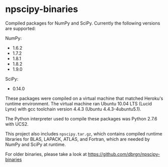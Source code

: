 npscipy-binaries
================

Compiled packages for NumPy and SciPy. Currently the following versions are
supported:

NumPy:
  * 1.6.2
  * 1.7.2
  * 1.8.1
  * 1.8.2
  * 1.9.0

SciPy:
  * 0.14.0

These packages were compiled on a virtual machine that matched Heroku's
runtime environment. The virtual machine ran Ubuntu 10.04 LTS (Lucid Lynx)
with gcc toolchain version 4.4.3 (Ubuntu 4.4.3-4ubuntu5.1).

The Python interpreter used to compile these packages was Python 2.7.6 with
UCS2.

This project also includes `npscipy.tar.gz`, which contains compiled runtime
libraries for BLAS, LAPACK, ATLAS, and Fortran, which are needed by NumPy and
SciPy at runtime.

For older binaries, please take a look at
https://github.com/dbrgn/npscipy-binaries
